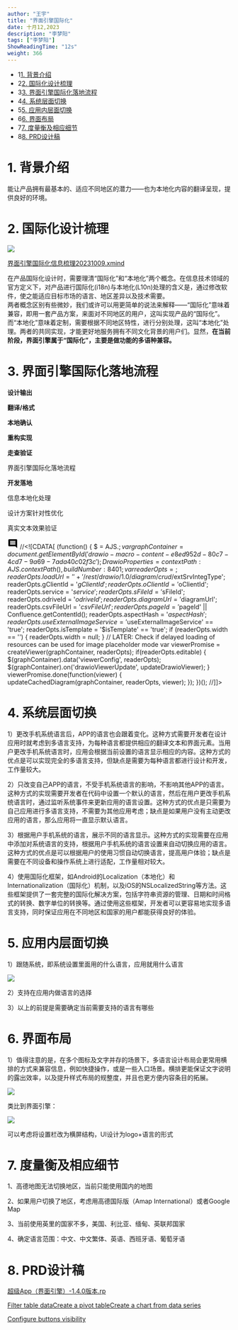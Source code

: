 ```yaml
---
author: "王宇"
title: "界面引擎国际化"
date: 十月12,2023
description: "李梦阳"
tags: ["李梦阳"]
ShowReadingTime: "12s"
weight: 366
---
```

*   1[1\. 背景介绍](#id-界面引擎国际化-背景介绍)
*   2[2\. 国际化设计梳理](#id-界面引擎国际化-国际化设计梳理)
*   3[3\. 界面引擎国际化落地流程](#id-界面引擎国际化-界面引擎国际化落地流程)
*   4[4\. 系统层面切换](#id-界面引擎国际化-系统层面切换)
*   5[5\. 应用内层面切换](#id-界面引擎国际化-应用内层面切换)
*   6[6\. 界面布局](#id-界面引擎国际化-界面布局)
*   7[7\. 度量衡及相应细节](#id-界面引擎国际化-度量衡及相应细节)
*   8[8\. PRD设计稿](#id-界面引擎国际化-PRD设计稿)

1\. 背景介绍
========

能让产品拥有最基本的、适应不同地区的潜力——也为本地化内容的翻译呈现，提供良好的环境。

2\. 国际化设计梳理
===========

![](/download/thumbnails/109719830/%E7%95%8C%E9%9D%A2%E5%BC%95%E6%93%8E%E5%9B%BD%E9%99%85%E5%8C%96%E4%BF%A1%E6%81%AF%E6%A2%B3%E7%90%86.png?version=1&modificationDate=1696831012071&api=v2)

[界面引擎国际化信息梳理20231009.xmind](/download/attachments/109719830/%E7%95%8C%E9%9D%A2%E5%BC%95%E6%93%8E%E5%9B%BD%E9%99%85%E5%8C%96%E4%BF%A1%E6%81%AF%E6%A2%B3%E7%90%8620231009.xmind?version=1&modificationDate=1696902375724&api=v2)

在产品国际化设计时，需要理清“国际化”和“本地化”两个概念。在信息技术领域的官方定义下，对产品进行国际化(i18n)与本地化(L10n)处理的含义是，通过修改软件，使之能适应目标市场的语言、地区差异以及技术需要。  
两者概念区别有些微妙，我们或许可以用更简单的说法来解释——“国际化”意味着兼容，即用一套产品方案，来面对不同地区的用户，这叫实现产品的“国际化”。而“本地化”意味着定制，需要根据不同地区特性，进行分别处理，这叫“本地化”处理。两者的共同实现，才能更好地服务拥有不同文化背景的用户们。显然，**在当前阶段，界面引擎属于“国际化”，主要是做功能的多语种兼容。**

3\. 界面引擎国际化落地流程
===============

**设计输出**

**翻译/格式**

**本地确认**

**重构实现**

**走查验证**

界面引擎国际化落地流程

**开发落地**

信息本地化处理

设计方案针对性优化

真实文本效果验证

![](data:image/svg+xml;base64,PHN2ZyB4bWxucz0iaHR0cDovL3d3dy53My5vcmcvMjAwMC9zdmciIHdpZHRoPSIyNCIgaGVpZ2h0PSIyNCIgdmlld0JveD0iMCAwIDI0IDI0Ij48cGF0aCBkPSJNMjEuOTkgNGMwLTEuMS0uODktMi0xLjk5LTJINGMtMS4xIDAtMiAuOS0yIDJ2MTJjMCAxLjEuOSAyIDIgMmgxNGw0IDQtLjAxLTE4ek0xOCAxNEg2di0yaDEydjJ6bTAtM0g2VjloMTJ2MnptMC0zSDZWNmgxMnYyeiIvPjxwYXRoIGQ9Ik0wIDBoMjR2MjRIMHoiIGZpbGw9Im5vbmUiLz48L3N2Zz4= "显示评论") //<!\[CDATA\[ (function() { $ = AJS.$; var graphContainer = document.getElementById('drawio-macro-content-e8ed952d-80c7-4cd7-9a69-7ada40c02f3c'); DrawioProperties = { contextPath : AJS.contextPath(), buildNumber : 8401 }; var readerOpts = {}; readerOpts.loadUrl = '' + '/rest/drawio/1.0/diagram/crud/%E5%9B%BD%E9%99%85%E5%8C%96%E8%90%BD%E5%9C%B0%E6%B5%81%E7%A8%8B/109719830?revision=1'; readerOpts.imageUrl = '' + '/download/attachments/109719830/国际化落地流程.png' + '?version=1&api=v2'; readerOpts.editUrl = '' + '/plugins/drawio/addDiagram.action?ceoId=109719830&owningPageId=109719830&diagramName=%E5%9B%BD%E9%99%85%E5%8C%96%E8%90%BD%E5%9C%B0%E6%B5%81%E7%A8%8B&revision=1'; readerOpts.editable = true; readerOpts.canComment = true; readerOpts.stylePath = STYLE\_PATH; readerOpts.stencilPath = STENCIL\_PATH; readerOpts.imagePath = IMAGE\_PATH + '/reader'; readerOpts.border = true; readerOpts.width = '600'; readerOpts.simpleViewer = false; readerOpts.tbstyle = 'top'; readerOpts.links = 'auto'; readerOpts.lightbox = true; readerOpts.resourcePath = ATLAS\_RESOURCE\_BASE + '/resources/viewer'; readerOpts.disableButtons = false; readerOpts.zoomToFit = true; readerOpts.language = 'zh'; readerOpts.licenseStatus = 'OK'; readerOpts.contextPath = AJS.contextPath(); readerOpts.diagramName = decodeURIComponent('%E5%9B%BD%E9%99%85%E5%8C%96%E8%90%BD%E5%9C%B0%E6%B5%81%E7%A8%8B'); readerOpts.diagramDisplayName = ''; readerOpts.aspect = ''; readerOpts.ceoName = '界面引擎国际化'; readerOpts.attVer = '1'; readerOpts.attId = '109721498'; readerOpts.lastModifierName = '未知用户 (limengyang)'; readerOpts.lastModified = '2023-10-10 13:57:44.959'; readerOpts.creatorName = '未知用户 (limengyang)'; //Embed macro specific info readerOpts.extSrvIntegType = '$extSrvIntegType'; readerOpts.gClientId = '$gClientId'; readerOpts.oClientId = '$oClientId'; readerOpts.service = '$service'; readerOpts.sFileId = '$sFileId'; readerOpts.odriveId = '$odriveId'; readerOpts.diagramUrl = '$diagramUrl'; readerOpts.csvFileUrl = '$csvFileUrl'; readerOpts.pageId = '$pageId' || Confluence.getContentId(); readerOpts.aspectHash = '$aspectHash'; readerOpts.useExternalImageService = '$useExternalImageService' == 'true'; readerOpts.isTemplate = '$isTemplate' == 'true'; if (readerOpts.width == '') { readerOpts.width = null; } // LATER: Check if delayed loading of resources can be used for image placeholder mode var viewerPromise = createViewer(graphContainer, readerOpts); if(readerOpts.editable) { $(graphContainer).data('viewerConfig', readerOpts); $(graphContainer).on('drawioViewerUpdate', updateDrawioViewer); } viewerPromise.done(function(viewer) { updateCachedDiagram(graphContainer, readerOpts, viewer); }); })(); //\]\]>

4\. 系统层面切换
==========

1）更改手机系统语言后，APP的语言也会跟着变化。这种方式需要开发者在设计应用时就考虑到多语言支持，为每种语言都提供相应的翻译文本和界面元素。当用户更改手机系统语言时，应用会根据当前设置的语言显示相应的内容。这种方式的优点是可以实现完全的多语言支持，但缺点是需要为每种语言都进行设计和开发，工作量较大。

2）只改变自己APP的语言，不受手机系统语言的影响，不影响其他APP的语言。这种方式的实现需要开发者在代码中设置一个默认的语言，然后在用户更改手机系统语言时，通过监听系统事件来更新应用的语言设置。这种方式的优点是只需要为自己应用进行多语言支持，不需要为其他应用考虑；缺点是如果用户没有主动更改应用的语言，那么应用将一直显示默认语言。

3）根据用户手机系统的语言，展示不同的语言显示。这种方式的实现需要在应用中添加对系统语言的支持，根据用户手机系统的语言设置来自动切换应用的语言。这种方式的优点是可以根据用户的使用习惯自动切换语言，提高用户体验；缺点是需要在不同设备和操作系统上进行适配，工作量相对较大。

4）使用国际化框架，如Android的Localization（本地化）和Internationalization（国际化）机制，以及iOS的NSLocalizedString等方法。这些框架提供了一套完整的国际化解决方案，包括字符串资源的管理、日期和时间格式的转换、数字单位的转换等。通过使用这些框架，开发者可以更容易地实现多语言支持，同时保证应用在不同地区和国家的用户都能获得良好的体验。

5\. 应用内层面切换
===========

1）跟随系统，即系统设置里面用的什么语言，应用就用什么语言

**![](/download/thumbnails/109719830/image2023-10-8_16-42-43.png?version=1&modificationDate=1696754563058&api=v2)**

2）支持在应用内做语言的选择

3）以上的前提是需要确定当前需要支持的语言有哪些

6\. 界面布局
========

1）值得注意的是，在多个图标及文字并存的场景下，多语言设计布局会更常用横排的方式来兼容信息，例如快捷操作，或是一些入口场景。横排更能保证文字说明的露出效率，以及提升样式布局的规整度，并且也更方便内容条目的拓展。

![](/download/attachments/109719830/image2023-10-8_17-40-57.png?version=1&modificationDate=1696758057776&api=v2)

类比到界面引擎：

![](/download/thumbnails/109719830/image2023-10-8_17-58-20.png?version=1&modificationDate=1696759100150&api=v2)

可以考虑将设置栏改为横屏结构，UI设计为logo+语言的形式

7\. 度量衡及相应细节
============

1、高德地图无法切换地区，当前只能使用国内的地图

2、如果用户切换了地区，考虑用高德国际版（Amap International）或者Google Map

3、当前使用英里的国家不多，美国、利比亚、缅甸、英联邦国家

4、确定语言范围：中文、中文繁体、英语、西班牙语、葡萄牙语

8\. PRD设计稿
==========

[超级App（界面引擎）-1.4.0版本.rp](/download/attachments/109719830/%E8%B6%85%E7%BA%A7App%EF%BC%88%E7%95%8C%E9%9D%A2%E5%BC%95%E6%93%8E%EF%BC%89-1.4.0%E7%89%88%E6%9C%AC.rp?version=1&modificationDate=1697074666015&api=v2)

[Filter table data](#)[Create a pivot table](#)[Create a chart from data series](#)

[Configure buttons visibility](/users/tfac-settings.action)